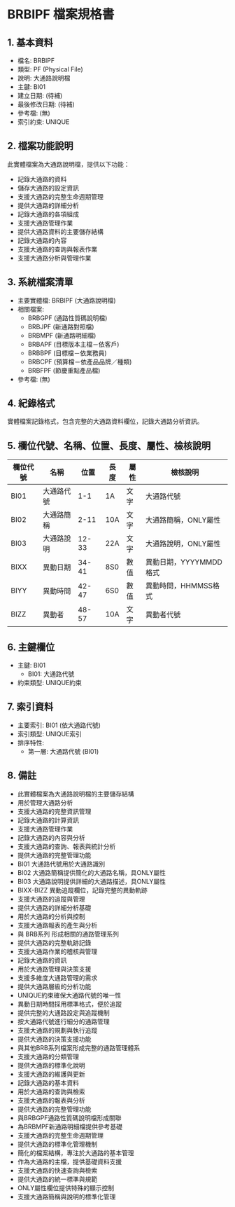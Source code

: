 # BRBIPF 檔案規格書

## 1. 基本資料
- 檔名: BRBIPF
- 類型: PF (Physical File)
- 說明: 大通路說明檔
- 主鍵: BI01
- 建立日期: (待補)
- 最後修改日期: (待補)
- 參考檔: (無)
- 索引約束: UNIQUE

## 2. 檔案功能說明
此實體檔案為大通路說明檔，提供以下功能：
- 記錄大通路的資料
- 儲存大通路的設定資訊
- 支援大通路的完整生命週期管理
- 提供大通路的詳細分析
- 記錄大通路的各項組成
- 支援大通路管理作業
- 提供大通路資料的主要儲存結構
- 記錄大通路的內容
- 支援大通路的查詢與報表作業
- 支援大通路分析與管理作業

## 3. 系統檔案清單
- 主要實體檔: BRBIPF (大通路說明檔)
- 相關檔案: 
  - BRBGPF (通路性質碼說明檔)
  - BRBJPF (新通路對照檔)
  - BRBMPF (新通路明細檔)
  - BRBAPF (目標版本主檔－依客戶)
  - BRBBPF (目標檔－依業務員)
  - BRBCPF (預算檔－依產品品牌／種類)
  - BRBFPF (節慶重點產品檔)
- 參考檔: (無)

## 4. 紀錄格式
實體檔案記錄格式，包含完整的大通路資料欄位，記錄大通路分析資訊。

## 5. 欄位代號、名稱、位置、長度、屬性、檢核說明
| 欄位代號 | 名稱 | 位置 | 長度 | 屬性 | 檢核說明 |
|----------|------|------|------|------|----------|
| BI01 | 大通路代號 | 1-1 | 1A | 文字 | 大通路代號 |
| BI02 | 大通路簡稱 | 2-11 | 10A | 文字 | 大通路簡稱，ONLY屬性 |
| BI03 | 大通路說明 | 12-33 | 22A | 文字 | 大通路說明，ONLY屬性 |
| BIXX | 異動日期 | 34-41 | 8S0 | 數值 | 異動日期，YYYYMMDD格式 |
| BIYY | 異動時間 | 42-47 | 6S0 | 數值 | 異動時間，HHMMSS格式 |
| BIZZ | 異動者 | 48-57 | 10A | 文字 | 異動者代號 |

## 6. 主鍵欄位
- 主鍵: BI01
  - BI01: 大通路代號
- 約束類型: UNIQUE約束

## 7. 索引資料
- 主要索引: BI01 (依大通路代號)
- 索引類型: UNIQUE索引
- 排序特性: 
  - 第一層: 大通路代號 (BI01)

## 8. 備註
- 此實體檔案為大通路說明檔的主要儲存結構
- 用於管理大通路分析
- 支援大通路的完整資訊管理
- 記錄大通路的計算資訊
- 支援大通路管理作業
- 記錄大通路的內容與分析
- 支援大通路的查詢、報表與統計分析
- 提供大通路的完整管理功能
- BI01 大通路代號用於大通路識別
- BI02 大通路簡稱提供簡化的大通路名稱，具ONLY屬性
- BI03 大通路說明提供詳細的大通路描述，具ONLY屬性
- BIXX-BIZZ 異動追蹤欄位，記錄完整的異動軌跡
- 支援大通路的追蹤與管理
- 提供大通路的詳細分析基礎
- 用於大通路的分析與控制
- 支援大通路報表的產生與分析
- 與 BRB系列 形成相關的通路管理系列
- 提供大通路的完整軌跡記錄
- 支援大通路作業的稽核與管理
- 記錄大通路的資訊
- 用於大通路管理與決策支援
- 支援多維度大通路管理的需求
- 提供大通路層級的分析功能
- UNIQUE約束確保大通路代號的唯一性
- 異動日期時間採用標準格式，便於追蹤
- 提供完整的大通路設定與追蹤機制
- 按大通路代號進行細分的通路管理
- 支援大通路的規劃與執行追蹤
- 提供大通路的決策支援功能
- 與其他BRB系列檔案形成完整的通路管理體系
- 支援大通路的分類管理
- 提供大通路的標準化說明
- 支援大通路的維護與更新
- 記錄大通路的基本資料
- 用於大通路的查詢與檢索
- 支援大通路的報表與分析
- 提供大通路的完整管理功能
- 與BRBGPF通路性質碼說明檔形成關聯
- 為BRBMPF新通路明細檔提供參考基礎
- 支援大通路的完整生命週期管理
- 提供大通路的標準化管理機制
- 簡化的檔案結構，專注於大通路的基本管理
- 作為大通路的主檔，提供基礎資料支援
- 支援大通路的快速查詢與檢索
- 提供大通路的統一標準與規範
- ONLY屬性欄位提供特殊的顯示控制
- 支援大通路簡稱與說明的標準化管理 
